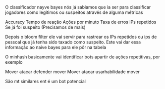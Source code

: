 O classificador nayve bayes nós já sabiamos que ia ser para classificar jogadores como legitimos ou suspeitos através de alguma métricas

Accuracy
Tempo de reação
Ações por minuto
Taxa de erros
IPs repetidos
Se já foi suspeito
(Precisamos de mais)

Depois o bloom filter ele vai servir para rastrear os IPs repetidos ou ips de pessoal que já tenha sido taxado como suspeito. Este vai dar essa informação ao naive bayes para ele pôr na tabela

O minhash basicamente vai identificar bots apartir de ações repetitivas, por exemplo

Mover atacar defender mover
Mover atacar usarhabilidade mover

São mt similares ent é um bot potencial
